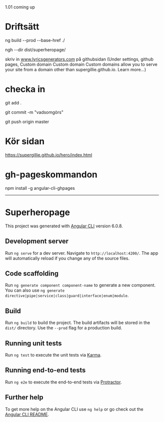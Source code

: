 1.01 coming up

# Driftsätt
ng build --prod --base-href ./

ngh --dir dist/superheropage/

skriv in www.lyricsgenerators.com på githubsidan
(Under settings, github pages, Custom domain
 Custom domain
Custom domains allow you to serve your site from a domain other than supergillie.github.io. Learn more...)

# checka in
git add .

git commit -m "vadsomgörs"

git push origin master

# Kör sidan
https://supergillie.github.io/hero/index.html

# gh-pageskommandon
npm install -g angular-cli-ghpages

----------------

# Superheropage

This project was generated with [Angular CLI](https://github.com/angular/angular-cli) version 6.0.8.

## Development server

Run `ng serve` for a dev server. Navigate to `http://localhost:4200/`. The app will automatically reload if you change any of the source files.

## Code scaffolding

Run `ng generate component component-name` to generate a new component. You can also use `ng generate directive|pipe|service|class|guard|interface|enum|module`.

## Build

Run `ng build` to build the project. The build artifacts will be stored in the `dist/` directory. Use the `--prod` flag for a production build.

## Running unit tests

Run `ng test` to execute the unit tests via [Karma](https://karma-runner.github.io).

## Running end-to-end tests

Run `ng e2e` to execute the end-to-end tests via [Protractor](http://www.protractortest.org/).

## Further help

To get more help on the Angular CLI use `ng help` or go check out the [Angular CLI README](https://github.com/angular/angular-cli/blob/master/README.md).
